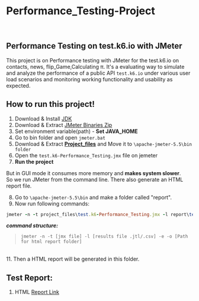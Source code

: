 # Performance_Testing-Project
<br>

## Performance Testing on test.k6.io with JMeter


This project is on Performance testing with JMeter for the test.k6.io on contacts, news, flip_Game,Calculating π. It's a evaluating way to simulate and analyze the performance of a public API `test.k6.io` under various user load scenarios and monitoring working functionality and usability as expected.



## How to run this project!
1. Download & Install [JDK](https://www.oracle.com/java/technologies/javase/jdk11-archive-downloads.html)
2. Download & Extract [JMeter Binaries Zip](https://jmeter.apache.org/download_jmeter.cgi)
3. Set environment variable(path) -  **Set JAVA_HOME**
4. Go to bin folder and open `jmeter.bat`
5. Download & Extract **[Project_files](https://drive.google.com/drive/folders/13SuvIsQtVSnPtEatu--I1_O4ma-ujcb4?usp=drive_link)** and Move it to `\apache-jmeter-5.5\bin folder`
6. Open the `test.k6-Performance_Testing.jmx` file on jemeter
7. **Run the project**

But in GUI mode it consumes more memory and **makes system slower**. \
So we run JMeter from the command line. There also generate an HTML report file.

8. Go to `\apache-jmeter-5.5\bin` and make a folder called "report". 
9. Now run following commands:
```ruby
jmeter -n -t project_files\test.k6-Performance_Testing.jmx -l report\test.k6-Performance_Testing.jtl  -e -o report\TestResult.html
```
**_command structure:_**
>	`jmeter -n -t [jmx file] -l [results file .jtl/.csv] -e -o [Path for html report folder]`

\
11. Then a HTML report will be generated in this folder.




<!-- 
## Test Cases for this Testing:
`incomplete` 
-->

## Test Report:
1. HTML [Report Link](https://drive.google.com/drive/folders/1WM7cePqVMVgdr2F4CITW3jM7ccn2yJb1?usp=drive_link)
